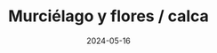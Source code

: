 ---
title: "Murciélago y flores / calca"
price: "$2.000"
image: /assets/images/products/murcielago-y-flores.jpg
alt: "Murciélago y flores / calca"
modal: "murcielago-y-flores"
categories:
- Todos	
- Calcas
date: 2024-05-16
excerpt: "6.5 x 6.5 cm / Plastificado brillante"
slideshow-images:
- /assets/images/products/murcielago-y-flores.jpg
---